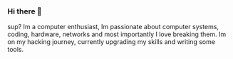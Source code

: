 ### Hi there 👋

sup?
Im a computer enthusiast, Im passionate about computer systems, coding, hardware, networks and most importantly I love breaking them.
Im on my hacking journey, currently upgrading my skills and writing some tools. 


